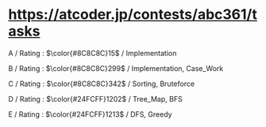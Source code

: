 # https://atcoder.jp/contests/abc361/tasks

A / Rating : $\color{#8C8C8C}15$ / Implementation

B / Rating : $\color{#8C8C8C}299$ / Implementation, Case_Work

C / Rating : $\color{#8C8C8C}342$ / Sorting, Bruteforce

D / Rating : $\color{#24FCFF}1202$ / Tree_Map, BFS

E / Rating : $\color{#24FCFF}1213$ / DFS, Greedy


